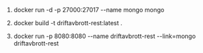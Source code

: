 1. docker run -d -p 27000:27017 --name mongo mongo

2. docker build -t driftavbrott-rest:latest .

3. docker run -p 8080:8080 --name driftavbrott-rest --link=mongo  driftavbrott-rest
